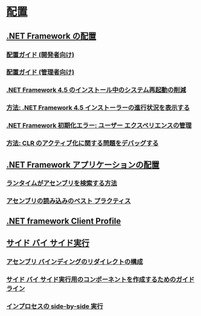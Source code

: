 # [配置](index.md)
## [.NET Framework の配置](deploying-the-net-framework.md)
### [配置ガイド (開発者向け)](deployment-guide-for-developers.md)
### [配置ガイド (管理者向け)](guide-for-administrators.md)
### [.NET Framework 4.5 のインストール中のシステム再起動の削減](reducing-system-restarts.md)
### [方法: .NET Framework 4.5 インストーラーの進行状況を表示する](how-to-get-progress-from-the-dotnet-installer.md)
### [.NET Framework 初期化エラー: ユーザー エクスペリエンスの管理](initialization-errors-managing-the-user-experience.md)
### [方法: CLR のアクティブ化に関する問題をデバッグする](how-to-debug-clr-activation-issues.md)
## [.NET Framework アプリケーションの配置](net-framework-applications.md)
### [ランタイムがアセンブリを検索する方法](how-the-runtime-locates-assemblies.md)
### [アセンブリの読み込みのベスト プラクティス](best-practices-for-assembly-loading.md)
## [.NET framework Client Profile](client-profile.md)
## [サイド バイ サイド実行](side-by-side-execution.md)
### [アセンブリ バインディングのリダイレクトの構成](configuring-assembly-binding-redirection.md)
### [サイド バイ サイド実行用のコンポーネントを作成するためのガイドライン](guidelines-for-creating-components-for-side-by-side-execution.md)
### [インプロセスの side-by-side 実行](in-process-side-by-side-execution.md)
